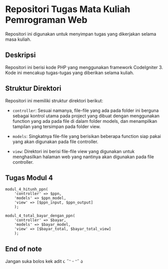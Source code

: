 # Repositori Tugas Mata Kuliah Pemrograman Web

Repositori ini digunakan untuk menyimpan tugas yang dikerjakan selama masa kuliah. 

## Deskripsi

Repositori ini berisi kode PHP yang menggunakan framework CodeIgniter 3. Kode ini mencakup tugas-tugas yang diberikan selama kuliah.

## Struktur Direktori

Repositori ini memiliki struktur direktori berikut:

- `controller`: Sesuai namanya, file-file yang ada pada folder ini berguna sebagai kontrol utama pada project yang dibuat dengan menggunakan function yang ada pada file di dalam folder models, dan menampilkan tampilan yang tersimpan pada folder view.

- `models`: Singkatnya file-file yang berisikan beberapa function siap pakai yang akan digunakan pada file controller.

- `view`: Direktori ini berisi file-file view yang digunakan untuk menghasilkan halaman web yang nantinya akan digunakan pada file controller.

## Tugas Modul 4
```
modul_4_hitunh_ppn(
    'controller' => $ppn,
    'models' => $ppn_model,
    'view' => [$ppn_input, $ppn_output]
    );

modul_4_total_bayar_dengan_ppn(
    'controller' => $bayar,
    'models' => $bayar_model,
    'view' => [$bayar_total, $bayar_total_view]
    );
```
## End of note

Jangan suka bolos kek adit
૮ ˶ᵔ ᵕ ᵔ˶ ა
